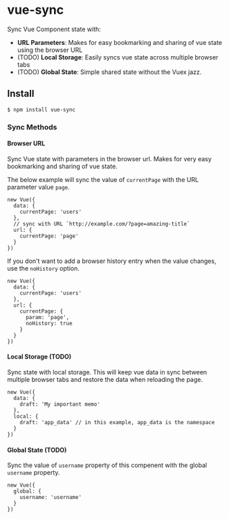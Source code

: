 # vue-sync

Sync Vue Component state with:

* **URL Parameters**:
  Makes for easy bookmarking and sharing of vue state using the browser URL
* (TODO) **Local Storage**:
  Easily syncs vue state across multiple browser tabs
* (TODO) **Global State**:
  Simple shared state without the Vuex jazz.

## Install

    $ npm install vue-sync
  
### Sync Methods

#### Browser URL

Sync Vue state with parameters in the browser url. Makes for very easy bookmarking and sharing of vue state.

The below example will sync the value of `currentPage` with the URL parameter value `page`.

    new Vue({
      data: {
        currentPage: 'users'
      },
      // sync with URL `http://example.com/?page=amazing-title`
      url: {
        currentPage: 'page'
      }
    })


If you don't want to add a browser history entry when the value changes, use the `noHistory` option.
  
    new Vue({
      data: {
        currentPage: 'users'
      },
      url: {
        currentPage: {
          param: 'page',
          noHistory: true
        }
      }
    })



#### Local Storage (TODO)

Sync state with local storage. This will keep vue data in sync between multiple browser tabs and restore the data when reloading the page.
    
    new Vue({
      data: {
        draft: 'My important memo'
      },
      local: {
        draft: 'app_data' // in this example, app_data is the namespace
      }
    })
    
#### Global State (TODO)

Sync the value of `username` property of this compenent with the global `username` property. 

    new Vue({
      global: {
        username: 'username'
      }
    })
